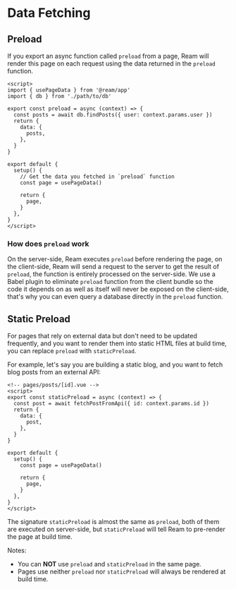 # Data Fetching

## Preload

If you export an async function called `preload` from a page, Ream will render this page on each request using the data returned in the `preload` function.

```vue
<script>
import { usePageData } from '@ream/app'
import { db } from './path/to/db'

export const preload = async (context) => {
  const posts = await db.findPosts({ user: context.params.user })
  return {
    data: {
      posts,
    },
  }
}

export default {
  setup() {
    // Get the data you fetched in `preload` function
    const page = usePageData()

    return {
      page,
    }
  },
}
</script>
```

### How does `preload` work

On the server-side, Ream executes `preload` before rendering the page, on the client-side, Ream will send a request to the server to get the result of `preload`, the function is entirely processed on the server-side. We use a Babel plugin to eliminate `preload` function from the client bundle so the code it depends on as well as itself will never be exposed on the client-side, that's why you can even query a database directly in the `preload` function.

## Static Preload

For pages that rely on external data but don't need to be updated frequently, and you want to render them into static HTML files at build time, you can replace `preload` with `staticPreload`.

For example, let's say you are building a static blog, and you want to fetch blog posts from an external API:

```vue
<!-- pages/posts/[id].vue -->
<script>
export const staticPreload = async (context) => {
  const post = await fetchPostFromApi({ id: context.params.id })
  return {
    data: {
      post,
    },
  }
}

export default {
  setup() {
    const page = usePageData()

    return {
      page,
    }
  },
}
</script>
```

The signature `staticPreload` is almost the same as `preload`, both of them are executed on server-side, but `staticPreload` will tell Ream to pre-render the page at build time.

Notes:

- You can **NOT** use `preload` and `staticPreload` in the same page.
- Pages use neither `preload` nor `staticPreload` will always be rendered at build time.
